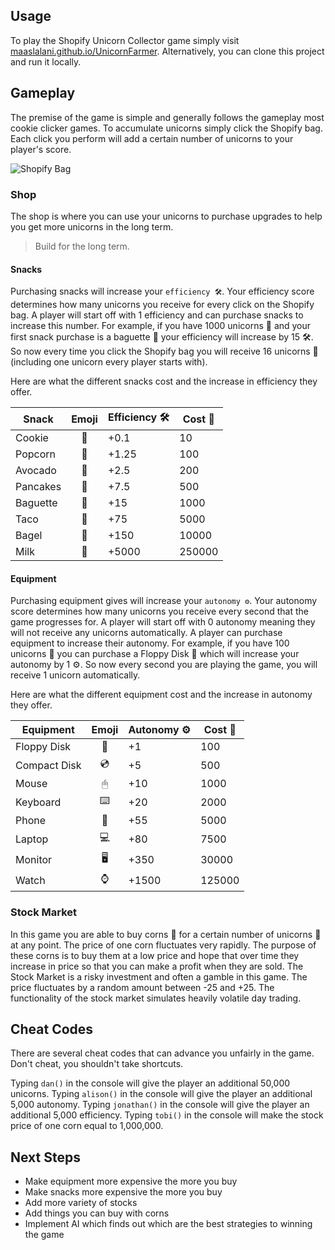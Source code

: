 ## Usage
To play the Shopify Unicorn Collector game simply visit [maaslalani.github.io/UnicornFarmer](https://maaslalani.github.io/UnicornFarmer). Alternatively, you can clone this project and run it locally.

## Gameplay
The premise of the game is simple and generally follows the gameplay most cookie clicker games. To accumulate unicorns simply click the Shopify bag. Each click you perform will add a certain number of unicorns to your player's score.

![Shopify Bag](https://maaslalani.github.io/UnicornFarmer/assets/shopify.png)

### Shop
The shop is where you can use your unicorns to purchase upgrades to help you get more unicorns in the long term.
> Build for the long term.

#### Snacks
Purchasing snacks will increase your `efficiency 🛠`. Your efficiency score determines how many unicorns you receive for every click on the Shopify bag. A player will start off with 1 efficiency and can purchase snacks to increase this number. For example, if you have 1000 unicorns 🦄 and your first snack purchase is a baguette 🥖 your efficiency will increase by 15 🛠. So now every time you click the Shopify bag you will receive 16 unicorns 🦄 (including one unicorn every player starts with).

Here are what the different snacks cost and the increase in efficiency they offer.

| Snack | Emoji | Efficiency 🛠 | Cost 🦄 |
|-------|:-----:|---------------|---------|
| Cookie |🍪| +0.1 | 10 |
| Popcorn |🍿| +1.25 | 100 |
| Avocado |🥑| +2.5 | 200 |
| Pancakes |🥞| +7.5 | 500 |
| Baguette |🥖| +15 | 1000 |
| Taco |🌮| +75 | 5000 |
| Bagel |🥯| +150 | 10000 |
| Milk |🥛| +5000 | 250000 |

#### Equipment
Purchasing equipment gives will increase your `autonomy ⚙️`. Your autonomy score determines how many unicorns you receive every second that the game progresses for. A player will start off with 0 autonomy meaning they will not receive any unicorns automatically. A player can purchase equipment to increase their autonomy. For example, if you have 100 unicorns 🦄 you can purchase a Floppy Disk 💾 which will increase your autonomy by 1 ⚙️. So now every second you are playing the game, you will receive 1 unicorn automatically.

Here are what the different equipment cost and the increase in autonomy they offer.

| Equipment | Emoji | Autonomy ⚙️ | Cost 🦄 |
|-----------|:-----:|------------|---------|
| Floppy Disk |💾| +1 | 100 |
| Compact Disk |💿| +5 | 500 |
| Mouse |🖱| +10 | 1000 |
| Keyboard |⌨️| +20 | 2000 |
| Phone |📱| +55 | 5000 |
| Laptop |💻| +80 | 7500 |
| Monitor |🖥| +350 | 30000 |
| Watch |⌚️| +1500 | 125000 |

### Stock Market
In this game you are able to buy corns 🌽 for a certain number of unicorns 🦄 at any point. The price of one corn fluctuates very rapidly. The purpose of these corns is to buy them at a low price and hope that over time they increase in price so that you can make a profit when they are sold. The Stock Market is a risky investment and often a gamble in this game. The price fluctuates by a random amount between -25 and +25. The functionality of the stock market simulates heavily volatile day trading.

## Cheat Codes
There are several cheat codes that can advance you unfairly in the game. Don't cheat, you shouldn't take shortcuts.

Typing `dan()` in the console will give the player an additional 50,000 unicorns.
Typing `alison()` in the console will give the player an additional 5,000 autonomy.
Typing `jonathan()` in the console will give the player an additional 5,000 efficiency.
Typing `tobi()` in the console will make the stock price of one corn equal to 1,000,000.

## Next Steps
* Make equipment more expensive the more you buy
* Make snacks more expensive the more you buy
* Add more variety of stocks
* Add things you can buy with corns
* Implement AI which finds out which are the best strategies to winning the game
